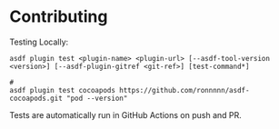 # Contributing

Testing Locally:

```shell
asdf plugin test <plugin-name> <plugin-url> [--asdf-tool-version <version>] [--asdf-plugin-gitref <git-ref>] [test-command*]

#
asdf plugin test cocoapods https://github.com/ronnnnn/asdf-cocoapods.git "pod --version"
```

Tests are automatically run in GitHub Actions on push and PR.
